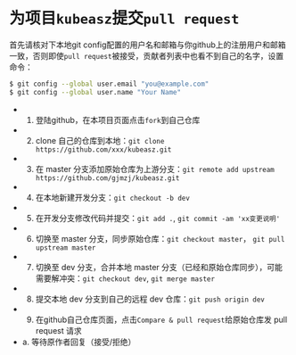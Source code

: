 # 为项目`kubeasz`提交`pull request`

首先请核对下本地git config配置的用户名和邮箱与你github上的注册用户和邮箱一致，否则即使`pull request`被接受，贡献者列表中也看不到自己的名字，设置命令：

``` bash
$ git config --global user.email "you@example.com"
$ git config --global user.name "Your Name"
```

- 1. 登陆github，在本项目页面点击`fork`到自己仓库
- 2. clone 自己的仓库到本地：`git clone https://github.com/xxx/kubeasz.git`
- 3. 在 master 分支添加原始仓库为上游分支：`git remote add upstream https://github.com/gjmzj/kubeasz.git`
- 4. 在本地新建开发分支：`git checkout -b dev`
- 5. 在开发分支修改代码并提交：`git add .`, `git commit -am 'xx变更说明'`
- 6. 切换至 master 分支，同步原始仓库：`git checkout master`， `git pull upstream master`
- 7. 切换至 dev 分支，合并本地 master 分支（已经和原始仓库同步），可能需要解冲突：`git checkout dev`, `git merge master`
- 8. 提交本地 dev 分支到自己的远程 dev 仓库：`git push origin dev`
- 9. 在github自己仓库页面，点击`Compare & pull request`给原始仓库发 pull request 请求
- a. 等待原作者回复（接受/拒绝）
